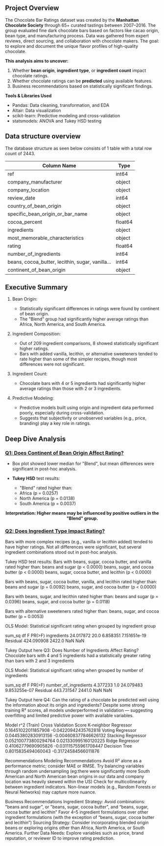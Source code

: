 ## Project Overview

The Chocolate Bar Ratings dataset was created by the **Manhattan Chocolate Society** through 65+ curated tastings between 2007–2016. The group evaluated fine dark chocolate bars based on factors like cacao origin, bean type, and manufacturing process. Data was gathered from expert reviews, direct sourcing, and collaboration with chocolate makers. The goal: to explore and document the unique flavor profiles of high-quality chocolate.

**This analysis aims to uncover:**

1. Whether **bean origin**, **ingredient type**, or **ingredient count** impact chocolate ratings.
2. Whether chocolate ratings can be **predicted** using available features.
3. Business recommendations based on statistically significant findings.

**Tools & Libraries Used**

- Pandas: Data cleaning, transformation, and EDA
- Altair: Data visualization
- scikit-learn: Predictive modeling and cross-validation
- statsmodels: ANOVA and Tukey HSD testing

## Data structure overview 

The database structure as seen below consists of 1 table with a total row count of 2443.

<div align="center">
      
| Column Name                                        | Type    |
|---------------------------------------------------|---------|
| ref                                               | int64   |
| company_manufacturer                              | object  |
| company_location                                  | object  |
| review_date                                       | int64   |
| country_of_bean_origin                            | object  |
| specific_bean_origin_or_bar_name                  | object  |
| cocoa_percent                                     | float64 |
| ingredients                                       | object  |
| most_memorable_characteristics                    | object  |
| rating                                            | float64 |
| number_of_ingredients                             | int64   |
| beans, cocoa_butter, lecithin, sugar, vanilla...  | int64   |
| continent_of_bean_origin                          | object  |

</div>

## Executive Summary

1. Bean Origin:
    - Statistically significant differences in ratings were found by continent of bean origin.
    - The "Blend" group had significantly higher average ratings than Africa, North America, and South America.
  
2. Ingredient Composition:
    - Out of 209 ingredient comparisons, 8 showed statistically significant higher ratings. 
    - Bars with added vanilla, lecithin, or alternative sweeteners tended to rate higher than some of the simpler recipes, though most differences were not significant.
  
3. Ingredient Count:
    - Chocolate bars with 4 or 5 ingredients had significantly higher average ratings than those with 2 or 3 ingredients.
  
4. Predictive Modeling:
    - Predictive models built using origin and ingredient data performed poorly, especially during cross-validation.
    - Suggests that subjectivity or unobserved variables (e.g., price, branding) play a key role in ratings.
  
## Deep Dive Analysis
### [Q1: Does Continent of Bean Origin Affect Rating?](./chocolate_analysis.ipynb#q1-does-the-beans-continent-of-origin-have-a-statistically-significant-impact-on-rating)
- Box plot showed lower median for "Blend", but mean differences were significant in post-hoc analysis.

- **Tukey HSD** test results:
  - "Blend" rated higher than:
  - Africa (p = 0.0257)
  - North America (p = 0.0138)
  - South America (p = 0.0037)

<div align="center">
      
**Interpretation: Higher means may be influenced by positive outliers in the "Blend" group.** 

</div>


### [Q2: Does Ingredient Type Impact Rating?](./chocolate_analysis.ipynb#q2-are-certain-characteristics-more-associated-with-chocolate-bars-of-specific-ingredients-bean-origins-and-ratings)

Bars with more complex recipes (e.g., vanilla or lecithin added) tended to have higher ratings. Not all differences were significant, but several ingredient combinations stood out in post-hoc analysis.

Tukey HSD test results:
Bars with beans, sugar, cocoa butter, and vanilla rated higher than:
beans and sugar (p < 0.0000)
beans, sugar, and cocoa butter (p < 0.0000)
beans, sugar, cocoa butter, and lecithin (p < 0.0000)


Bars with beans, sugar, cocoa butter, vanilla, and lecithin rated higher than:
beans and sugar (p = 0.0092)
beans, sugar, and cocoa butter (p < 0.0000)


Bars with beans, sugar, and lecithin rated higher than:
beans and sugar (p = 0.0396)
beans, sugar, and cocoa butter (p = 0.0118)


Bars with alternative sweeteners rated higher than:
beans, sugar, and cocoa butter (p = 0.0053)

OLS Model: Statistical significant rating when grouped by ingredient group



sum_sq
df
F
PR(>F)
ingredients
24.017872
20.0
6.858351
7.151651e-19
Residual
424.090908
2422.0
NaN
NaN

Tukey Output here
Q3: Does Number of Ingredients Affect Rating? 
Chocolate bars with 4 and 5 ingredients had a statistically greater rating than bars with 2 and 3 ingredients

OLS Model: Statistical significant rating when grouped by number of ingredients


sum_sq
df
F
PR(>F)
number_of_ingredients
4.377233
1.0
24.079483
9.853255e-07
Residual
443.731547
2441.0
NaN
NaN


Tukey Output here
Q4: Can the rating of a chocolate be predicted well using the information about its origin and ingredients?
Despite some strong training R² scores, all models underperformed in validation — suggesting overfitting and limited predictive power with available variables.

Model 
r^2 (Train)
Cross Validation Score
K-neighbor Regressor
0.16451022011857908
-0.04220942435762818
Voting Regressor
0.04453802830913156
-0.004608377846626132
Stacking Regressor
0.052100773800294764
0.021330995160120225
Ridge Regressor
0.41062779690905826
-0.031115755961708447
Decision Tree
0.8015835494060043
-0.31724584566011876

Recommendations 
Modeling Recommendations
Avoid R² alone as a performance metric; consider MAE or RMSE.
Try balancing variables through random undersampling (eg:there were significantly more South American and North American bean origins in our data and company location was heavily skewed within the US)
Check for multicollinearity between ingredient indicators.
Non-linear models (e.g., Random Forests or Neural Networks) may capture more nuance.

Business Recommendations
Ingredient Strategy:
Avoid combinations: "beans and sugar", or "beans, sugar, cocoa butter", and “beans, sugar, cocoa butter and lecithin”
Favor 4–5 ingredient formulations over other ingredient formulations (with the exception of “beans, sugar, cocoa butter and lecithin”)
Sourcing Strategy:
Consider incorporating blended origin beans or exploring origins other than Africa, North America, or South America.
Further Data Needs:
Explore variables such as price, brand reputation, or reviewer ID to improve rating prediction.

